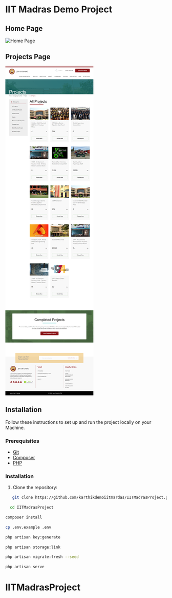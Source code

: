# IIT Madras Demo Project

## Home Page

![Home Page](Homepage.png)

## Projects Page

![Projects Page](Projects.png)


## Installation

Follow these instructions to set up and run the project locally on your Machine.

### Prerequisites

- [Git](https://git-scm.com/)
- [Composer](https://getcomposer.org/)
- [PHP](https://www.php.net/)

### Installation

1. Clone the repository:

```bash
   git clone https://github.com/karthikdemoiitmardas/IITMadrasProject.git
```
 ```bash
   cd IITMadrasProject
```

 ```bash
composer install
```
 ```bash
cp .env.example .env
```
```bash
php artisan key:generate
 ```
```bash
php artisan storage:link
```
 ```bash
 php artisan migrate:fresh --seed
```
 ```bash
 php artisan serve
```



# IITMadrasProject
